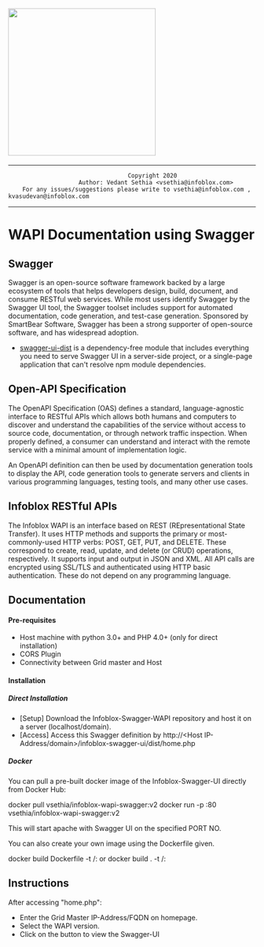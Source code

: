 # <img src="https://info.infoblox.com/rs/240-PTK-751/images/InfoBloxLogo.png" width="300">


-----------
                            	      Copyright 2020                                            
                      	Author: Vedant Sethia <vsethia@infoblox.com>                         
  		For any issues/suggestions please write to vsethia@infoblox.com , kvasudevan@infoblox.com           

-----------

# WAPI Documentation using Swagger  


## Swagger 
Swagger is an open-source software framework backed by a large ecosystem of tools that helps developers design, build, document, and consume RESTful web services. While most users identify Swagger by the Swagger UI tool, the Swagger toolset includes support for automated documentation, code generation, and test-case generation. Sponsored by SmartBear Software, Swagger has been a strong supporter of open-source software, and has widespread adoption.

* [swagger-ui-dist](https://www.npmjs.com/package/swagger-ui-dist) is a dependency-free module that includes everything you need to serve Swagger UI in a server-side project, or a single-page application that can't resolve npm module dependencies.

## Open-API Specification
The OpenAPI Specification (OAS) defines a standard, language-agnostic interface to RESTful APIs which allows both humans and computers to discover and understand the capabilities of the service without access to source code, documentation, or through network traffic inspection. When properly defined, a consumer can understand and interact with the remote service with a minimal amount of implementation logic.

An OpenAPI definition can then be used by documentation generation tools to display the API, code generation tools to generate servers and clients in various programming languages, testing tools, and many other use cases.

## Infoblox RESTful APIs
The Infoblox WAPI is an interface based on REST (REpresentational State Transfer). It uses HTTP methods and supports the primary or most-commonly-used HTTP verbs: POST, GET, PUT, and DELETE. These correspond to create, read, update, and delete (or CRUD) operations, respectively. It supports input and output in JSON and XML. All API calls are encrypted using SSL/TLS and authenticated using HTTP basic authentication.  These do not depend on any programming language. 

## Documentation
#### Pre-requisites
- Host machine with python 3.0+ and PHP 4.0+ (only for direct installation)
- CORS Plugin
- Connectivity between Grid master and Host

#### Installation
##### Direct Installation
- [Setup] Download the Infoblox-Swagger-WAPI repository and host it on a server (localhost/domain).
- [Access] Access this Swagger definition by http://<Host IP-Address/domain>/infoblox-swagger-ui/dist/home.php  

##### Docker
You can pull a pre-built docker image of the Infoblox-Swagger-UI directly from Docker Hub:

docker pull vsethia/infoblox-wapi-swagger:v2
docker run -p <PORT NO>:80 vsethia/infoblox-wapi-swagger:v2

This will start apache with Swagger UI on the specified PORT NO.

You can also create your own image using the Dockerfile given.

docker build Dockerfile -t <username>/<project-name>:<version>
or
docker build . -t <username>/<project-name>:<version>


## Instructions
After accessing "home.php":
- Enter the Grid Master IP-Address/FQDN on homepage.
- Select the WAPI version.
- Click on the button to view the Swagger-UI




